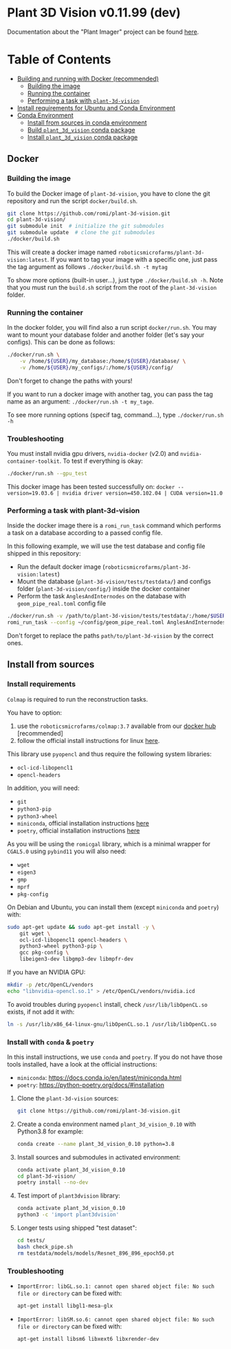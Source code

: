 # Plant 3D Vision v0.11.99 (dev)

Documentation about the "Plant Imager" project can be found [here](https://docs.romi-project.eu/plant_imager/).

# Table of Contents
- [Building and running with Docker (recommended)](#Docker)
    * [Building the image](#Building-the-image)
    * [Running the container](#Running-the-container)
    * [Performing a task with `plant-3d-vision`](#Performing-a-task-with-plant-3d-vision)
- [Install requirements for Ubuntu and Conda Environment](#Install-requirements)
- [Conda Environment](#Conda-environment)
    * [Install from sources in conda environment](#Install-from-sources-in-conda-environment)
    * [Build `plant_3d_vision` conda package](#Build-plant-3d-vision-conda-package)
    * [Install `plant_3d_vision` conda package](#Install-plant-3d-vision-conda-package)


## Docker

### Building the image
To build the Docker image of `plant-3d-vision`, you have to clone the git repository and run the script `docker/build.sh`.

```bash
git clone https://github.com/romi/plant-3d-vision.git
cd plant-3d-vision/
git submodule init  # initialize the git submodules
git submodule update  # clone the git submodules
./docker/build.sh
```
This will create a docker image named `roboticsmicrofarms/plant-3d-vision:latest`.
If you want to tag your image with a specific one, just pass the tag argument as follows
`./docker/build.sh -t mytag`

To show more options (built-in user...), just type `./docker/build.sh -h`.
Note that you must run the `build.sh` script from the root of the `plant-3d-vision` folder.

### Running the container
In the docker folder, you will find also a run script `docker/run.sh`.
You may want to mount your database folder and another folder (let's say your configs).
This can be done as follows:
```bash
./docker/run.sh \
    -v /home/${USER}/my_database:/home/${USER}/database/ \
    -v /home/${USER}/my_configs/:/home/${USER}/config/
```
Don't forget to change the paths with yours!

If you want to run a docker image with another tag, you can pass the tag name as an argument:
`./docker/run.sh -t my_tage`.

To see more running options (specif tag, command...), type `./docker/run.sh -h`

### Troubleshooting
You must install nvidia gpu drivers, `nvidia-docker` (v2.0) and `nvidia-container-toolkit`. 
To test if everything is okay:
```bash
./docker/run.sh --gpu_test
```

This docker image has been tested successfully on:
`docker --version=19.03.6 | nvidia driver version=450.102.04 | CUDA version=11.0`

### Performing a task with plant-3d-vision
Inside the docker image there is a `romi_run_task` command which performs a task on a database according to a passed config file.

In this following example, we will use the test database and config file shipped in this repository:
 - Run the default docker image (`roboticsmicrofarms/plant-3d-vision:latest`)
 - Mount the database (`plant-3d-vision/tests/testdata/`) and configs folder (`plant-3d-vision/config/`) inside the docker container
 - Perform the task `AnglesAndInternodes` on the database with `geom_pipe_real.toml` config file

```bash
./docker/run.sh -v /path/to/plant-3d-vision/tests/testdata/:/home/$USER/database/ -v /path/to/plant-3d-vision/config/:/home/$USER/config
romi_run_task --config ~/config/geom_pipe_real.toml AnglesAndInternodes ~/database/real_plant/
```

Don't forget to replace the paths `path/to/plant-3d-vision` by the correct ones.

## Install from sources

### Install requirements
`Colmap` is required to run the reconstruction tasks.

You have to option:

1. use the `roboticsmicrofarms/colmap:3.7` available from our [docker hub](https://hub.docker.com/repository/docker/roboticsmicrofarms/colmap) [recommended]
2. follow the official install instructions for linux [here](https://colmap.github.io/install.html#linux).

This library use `pyopencl` and thus require the following system libraries:

- `ocl-icd-libopencl1`
- `opencl-headers`

In addition, you will need:

- `git`
- `python3-pip`
- `python3-wheel`
- `miniconda`, official installation instructions [here](https://docs.conda.io/en/latest/miniconda.html)
- `poetry`, official installation instructions [here](https://python-poetry.org/docs/#installation)

As you will be using the `romicgal` library, which is a minimal wrapper for `CGAL5.0` using `pybind11` you will also need:
- `wget`
- `eigen3`
- `gmp`
- `mprf`
- `pkg-config`

On Debian and Ubuntu, you can install them (except `miniconda` and `poetry`) with:
```bash
sudo apt-get update && sudo apt-get install -y \
    git wget \
    ocl-icd-libopencl1 opencl-headers \
    python3-wheel python3-pip \
    gcc pkg-config \
    libeigen3-dev libgmp3-dev libmpfr-dev
```

If you have an NVIDIA GPU:
```bash
mkdir -p /etc/OpenCL/vendors
echo "libnvidia-opencl.so.1" > /etc/OpenCL/vendors/nvidia.icd
```

To avoid troubles during `pyopencl` install, check `/usr/lib/libOpenCL.so` exists, if not add it with:
```bash
ln -s /usr/lib/x86_64-linux-gnu/libOpenCL.so.1 /usr/lib/libOpenCL.so
```

### Install with `conda` & `poetry`

In this install instructions, we use `conda` and `poetry`.
If you do not have those tools installed, have a look at the official instructions:
 - `miniconda`: https://docs.conda.io/en/latest/miniconda.html
 - `poetry`: https://python-poetry.org/docs/#installation

1. Clone the `plant-3d-vision` sources:
    ```bash
    git clone https://github.com/romi/plant-3d-vision.git
    ```
2. Create a conda environment named `plant_3d_vision_0.10` with Python3.8 for example:
    ```bash
    conda create --name plant_3d_vision_0.10 python=3.8
    ```
3. Install sources and submodules in activated environment:
    ```bash
    conda activate plant_3d_vision_0.10
    cd plant-3d-vision/
    poetry install --no-dev
    ```
4. Test import of `plant3dvision` library:
    ```bash
    conda activate plant_3d_vision_0.10
    python3 -c 'import plant3dvision'
    ```
5. Longer tests using shipped "test dataset":
    ```bash
    cd tests/
    bash check_pipe.sh
    rm testdata/models/models/Resnet_896_896_epoch50.pt
    ```

### Troubleshooting

- `ImportError: libGL.so.1: cannot open shared object file: No such file or directory` can be fixed with:
    ```bash
    apt-get install libgl1-mesa-glx
    ```
- `ImportError: libSM.so.6: cannot open shared object file: No such file or directory` can be fixed with:
    ```bash
    apt-get install libsm6 libxext6 libxrender-dev
    ```
